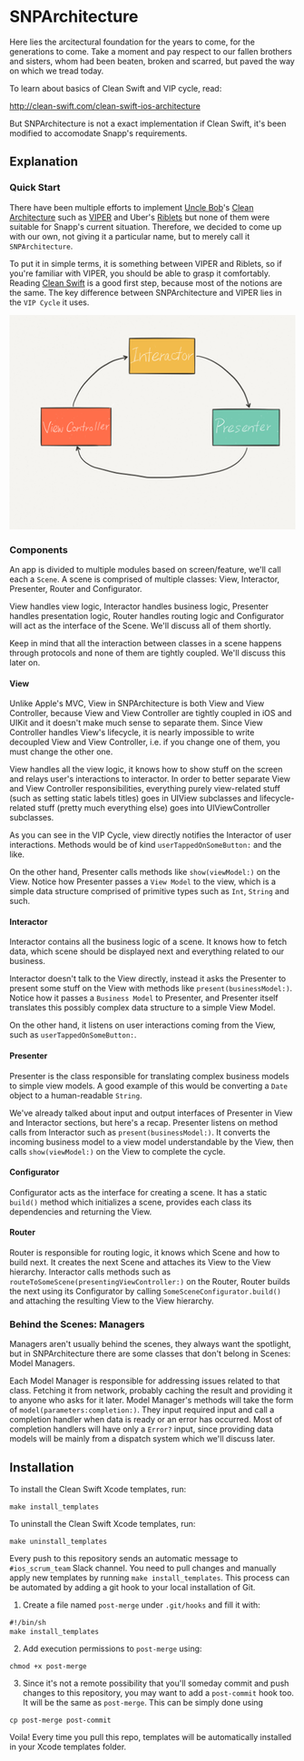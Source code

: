 # SNPArchitecture

Here lies the arcitectural foundation for the years to come, for the generations to come. Take a moment and pay respect to our fallen brothers and sisters, whom had been beaten, broken and scarred, but paved the way on which we tread today.

To learn about basics of Clean Swift and VIP cycle, read:

http://clean-swift.com/clean-swift-ios-architecture

But SNPArchitecture is not a exact implementation if Clean Swift, it's been modified to accomodate Snapp's requirements.

## Explanation

### Quick Start

There have been multiple efforts to implement [Uncle Bob](https://en.wikipedia.org/wiki/Robert_Cecil_Martin)'s [Clean Architecture](https://8thlight.com/blog/uncle-bob/2012/08/13/the-clean-architecture.html) such as [VIPER](https://www.objc.io/issues/13-architecture/viper/) and Uber's [Riblets](https://eng.uber.com/new-rider-app/) but none of them were suitable for Snapp's current situation. Therefore, we decided to come up with our own, not giving it a particular name, but to merely call it `SNPArchitecture`.

To put it in simple terms, it is something between VIPER and Riblets, so if you're familiar with VIPER, you should be able to grasp it comfortably. Reading [Clean Swift](http://clean-swift.com/clean-swift-ios-architecture) is a good first step, because most of the notions are the same.
The key difference between SNPArchitecture and VIPER lies in the `VIP Cycle` it uses.

![VIP Cycle](screens/VIP-Cycle.png)

### Components

An app is divided to multiple modules based on screen/feature, we'll call each a `Scene`. A scene is comprised of multiple classes: View, Interactor, Presenter, Router and Configurator.

View handles view logic, Interactor handles business logic, Presenter handles presentation logic, Router handles routing logic and Configurator will act as the interface of the Scene. We'll discuss all of them shortly.

Keep in mind that all the interaction between classes in a scene happens through protocols and none of them are tightly coupled. We'll discuss this later on.

#### View

Unlike Apple's MVC, View in SNPArchitecture is both View and View Controller, because View and View Controller are tightly coupled in iOS and UIKit and it doesn't make much sense to separate them. Since View Controller handles View's lifecycle, it is nearly impossible to write decoupled View and View Controller, i.e. if you change one of them, you must change the other one.

View handles all the view logic, it knows how to show stuff on the screen and relays user's interactions to interactor. In order to better separate View and View Controller responsibilities, everything purely view-related stuff (such as setting static labels titles) goes in UIView subclasses and lifecycle-related stuff (pretty much everything else) goes into UIViewController subclasses.

As you can see in the VIP Cycle, view directly notifies the Interactor of user interactions. Methods would be of kind `userTappedOnSomeButton:` and the like.

On the other hand, Presenter calls methods like `show(viewModel:)` on the View. Notice how Presenter passes a `View Model` to the view, which is a simple data structure comprised of primitive types such as `Int`, `String` and such.

#### Interactor

Interactor contains all the business logic of a scene. It knows how to fetch data, which scene should be displayed next and everything related to our business.

Interactor doesn't talk to the View directly, instead it asks the Presenter to present some stuff on the View with methods like `present(businessModel:)`. Notice how it passes a `Business Model` to Presenter, and Presenter itself translates this possibly complex data structure to a simple View Model.

On the other hand, it listens on user interactions coming from the View, such as `userTappedOnSomeButton:`.

#### Presenter

Presenter is the class responsible for translating complex business models to simple view models. A good example of this would be converting a `Date` object to a human-readable `String`.

We've already talked about input and output interfaces of Presenter in View and Interactor sections, but here's a recap. Presenter listens on method calls from Interactor such as `present(businessModel:)`. It converts the incoming business model to a view model understandable by the View, then calls `show(viewModel:)` on the View to complete the cycle.

#### Configurator

Configurator acts as the interface for creating a scene. It has a static `build()` method which initializes a scene, provides each class its dependencies and returning the View.

#### Router

Router is responsible for routing logic, it knows which Scene and how to build next. It creates the next Scene and attaches its View to the View hierarchy. Interactor calls methods such as `routeToSomeScene(presentingViewController:)` on the Router, Router builds the next using its Configurator by calling `SomeSceneConfigurator.build()` and attaching the resulting View to the View hierarchy.

### Behind the Scenes: Managers

Managers aren't usually behind the scenes, they always want the spotlight, but in SNPArchitecture there are some classes that don't belong in Scenes: Model Managers.

Each Model Manager is responsible for addressing issues related to that class. Fetching it from network, probably caching the result and providing it to anyone who asks for it later. Model Manager's methods will take the form of `model(parameters:completion:)`. They input required input and call a completion handler when data is ready or an error has occurred. Most of completion handlers will have only a `Error?` input, since providing data models will be mainly from a dispatch system which we'll discuss later.

## Installation

To install the Clean Swift Xcode templates, run:

```
make install_templates
```

To uninstall the Clean Swift Xcode templates, run:

```
make uninstall_templates
```

Every push to this repository sends an automatic message to `#ios_scrum_team` Slack channel. You need to pull changes and manually apply new templates by running `make install_templates`. This process can be automated by adding a git hook to your local installation of Git.

1. Create a file named `post-merge` under `.git/hooks` and fill it with:

```
#!/bin/sh
make install_templates
```

2. Add execution permissions to `post-merge` using:
```
chmod +x post-merge
```

3. Since it's not a remote possibility that you'll someday commit and push changes to this repository, you may want to add a `post-commit` hook too. It will be the same as `post-merge`. This can be simply done using

```
cp post-merge post-commit
```

Voila! Every time you pull this repo, templates will be automatically installed in your Xcode templates folder.
